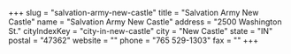 +++
slug = "salvation-army-new-castle"
title = "Salvation Army New Castle"
name = "Salvation Army New Castle"
address = "2500 Washington St."
cityIndexKey = "city-in-new-castle"
city = "New Castle"
state = "IN"
postal = "47362"
website = ""
phone = "765 529-1303"
fax = ""
+++
